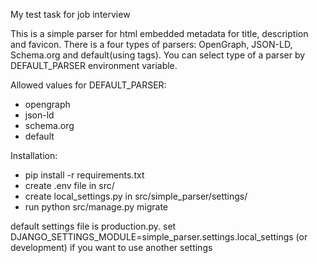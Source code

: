My test task for job interview

This is a simple parser for html embedded metadata for title, description and favicon.
There is a four types of parsers: OpenGraph, JSON-LD, Schema.org and default(using <meta> tags).
You can select type of a parser by DEFAULT_PARSER environment variable.

Allowed values for DEFAULT_PARSER:
- opengraph
- json-ld
- schema.org
- default

Installation:
- pip install -r requirements.txt
- create .env file in src/
- create local_settings.py in src/simple_parser/settings/
- run python src/manage.py migrate

default settings file is production.py.
set DJANGO_SETTINGS_MODULE=simple_parser.settings.local_settings
(or development) if you want to use another settings 
